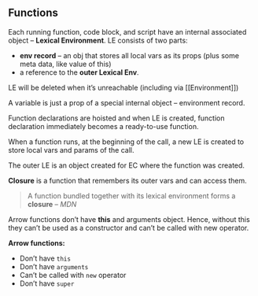 
## Functions

Each running function, code block, and script have an internal associated object – __Lexical Environment__.
LE consists of two parts:
- __env record__ – an obj that stores all local vars as its props (plus some meta data, like value of this)
- a reference to the __outer Lexical Env__.

LE will be deleted when it’s unreachable (including via [[Environment]])

A variable is just a prop of a special internal object – environment record.

Function declarations are hoisted and when LE is created, function declaration immediately becomes a ready-to-use function.

When a function runs, at the beginning of the call, a new LE is created to store local vars and params of the call.

The outer LE is an object created for EC where the function was created.

__Closure__ is a function that remembers its outer vars and can access them.

> A function bundled together with its lexical environment forms a __closure__ – *MDN*

Arrow functions don’t have __this__ and arguments object. Hence, without this they can’t be used as a constructor and can’t be called with new operator.

__Arrow functions:__
- Don’t have `this`
- Don’t have `arguments`
- Can’t be called with `new` operator
- Don’t have `super`
